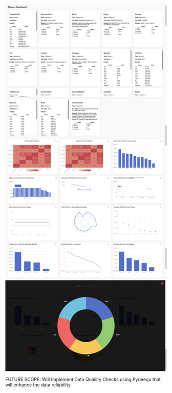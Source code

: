 ![Screenshot 1](Screenshot%20from%202025-07-18%2022-43-07.png)
![Screenshot 2](Screenshot%20from%202025-07-18%2022-43-13.png)
![Screenshot 3](Screenshot%20from%202025-07-18%2022-43-21.png)
![Screenshot 4](Screenshot%20from%202025-07-18%2022-43-28.png)

FUTURE SCOPE:
Will Implement Data Qualiity Checks using Pydeequ that will enhance the data reliability.
